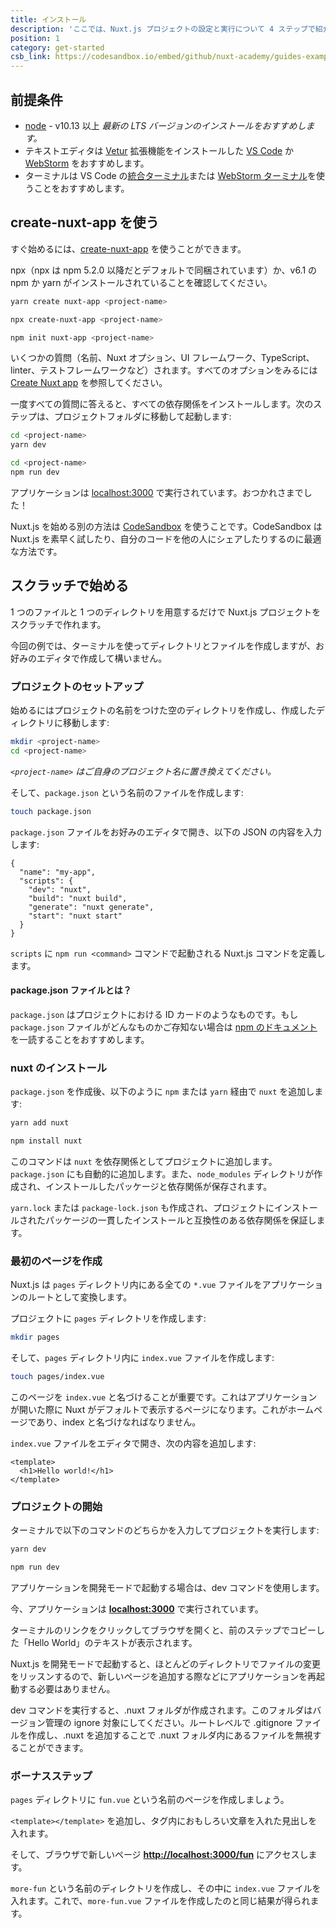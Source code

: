 ```yaml
---
title: インストール
description: 'ここでは、Nuxt.js プロジェクトの設定と実行について 4 ステップで紹介します。'
position: 1
category: get-started
csb_link: https://codesandbox.io/embed/github/nuxt-academy/guides-examples/tree/master/01_get_started/01_installation?fontsize=14&hidenavigation=1&theme=dark
---
```


## 前提条件

- [node](https://nodejs.org) - v10.13 以上 _最新の LTS バージョンのインストールをおすすめします。_
- テキストエディタは [Vetur](https://marketplace.visualstudio.com/items?itemName=octref.vetur) 拡張機能をインストールした [VS Code](https://code.visualstudio.com/) か [WebStorm](https://www.jetbrains.com/webstorm/) をおすすめします。
- ターミナルは VS Code の[統合ターミナル](https://code.visualstudio.com/docs/editor/integrated-terminal)または [WebStorm ターミナル](https://www.jetbrains.com/help/webstorm/terminal-emulator.html)を使うことをおすすめします。

## create-nuxt-app を使う

すぐ始めるには、[create-nuxt-app](https://github.com/nuxt/create-nuxt-app) を使うことができます。

npx（npx は npm 5.2.0 以降だとデフォルトで同梱されています）か、v6.1 の npm か yarn がインストールされていることを確認してください。

<code-group>
  <code-block label="Yarn" active>

```bash
yarn create nuxt-app <project-name>
```

  </code-block>
  <code-block label="npx">

```bash
npx create-nuxt-app <project-name>
```

  </code-block>
    <code-block label="npm">

```bash
npm init nuxt-app <project-name>
```

  </code-block>

</code-group>

いくつかの質問（名前、Nuxt オプション、UI フレームワーク、TypeScript、linter、テストフレームワークなど）されます。すべてのオプションをみるには [Create Nuxt app](https://github.com/nuxt/create-nuxt-app/blob/master/README.md) を参照してください。

一度すべての質問に答えると、すべての依存関係をインストールします。次のステップは、プロジェクトフォルダに移動して起動します:

<code-group>
  <code-block label="Yarn" active>

```bash
cd <project-name>
yarn dev
```

  </code-block>
  <code-block label="npm">

```bash
cd <project-name>
npm run dev
```

  </code-block>
</code-group>

アプリケーションは [localhost:3000](http://localhost:3000) で実行されています。おつかれさまでした！

<base-alert type="info">

Nuxt.js を始める別の方法は [CodeSandbox](https://template.nuxtjs.org) を使うことです。CodeSandbox は Nuxt.js を素早く試したり、自分のコードを他の人にシェアしたりするのに最適な方法です。

</base-alert>

## スクラッチで始める

1 つのファイルと 1 つのディレクトリを用意するだけで Nuxt.js プロジェクトをスクラッチで作れます。

今回の例では、ターミナルを使ってディレクトリとファイルを作成しますが、お好みのエディタで作成して構いません。

### プロジェクトのセットアップ

始めるにはプロジェクトの名前をつけた空のディレクトリを作成し、作成したディレクトリに移動します:

```bash
mkdir <project-name>
cd <project-name>
```

_`<project-name>` はご自身のプロジェクト名に置き換えてください。_

そして、`package.json` という名前のファイルを作成します:

```bash
touch package.json
```

`package.json` ファイルをお好みのエディタで開き、以下の JSON の内容を入力します:

```json{}[package.json]
{
  "name": "my-app",
  "scripts": {
    "dev": "nuxt",
    "build": "nuxt build",
    "generate": "nuxt generate",
    "start": "nuxt start"
  }
}
```

`scripts` に `npm run <command>` コマンドで起動される Nuxt.js コマンドを定義します。

#### **package.json ファイルとは？**

`package.json` はプロジェクトにおける ID カードのようなものです。もし `package.json` ファイルがどんなものかご存知ない場合は [npm のドキュメント](https://docs.npmjs.com/creating-a-package-json-file)を一読することをおすすめします。

### nuxt のインストール

`package.json` を作成後、以下のように `npm` または `yarn` 経由で `nuxt` を追加します:

<code-group>
  <code-block label="Yarn" active>

```bash
yarn add nuxt
```

  </code-block>
  <code-block label="npm">

```bash
npm install nuxt
```

  </code-block>
</code-group>

このコマンドは `nuxt` を依存関係としてプロジェクトに追加します。`package.json` にも自動的に追加します。また、`node_modules` ディレクトリが作成され、インストールしたパッケージと依存関係が保存されます。

<base-alert type="info">

`yarn.lock` または `package-lock.json` も作成され、プロジェクトにインストールされたパッケージの一貫したインストールと互換性のある依存関係を保証します。

</base-alert>

### 最初のページを作成

Nuxt.js は `pages` ディレクトリ内にある全ての `*.vue` ファイルをアプリケーションのルートとして変換します。

プロジェクトに `pages` ディレクトリを作成します:

```bash
mkdir pages
```

そして、`pages` ディレクトリ内に `index.vue` ファイルを作成します:

```bash
touch pages/index.vue
```

このページを `index.vue` と名づけることが重要です。これはアプリケーションが開いた際に Nuxt がデフォルトで表示するページになります。これがホームページであり、index と名づけなればなりません。

`index.vue` ファイルをエディタで開き、次の内容を追加します:

```html{}[pages/index.vue]
<template>
  <h1>Hello world!</h1>
</template>
```

### プロジェクトの開始

ターミナルで以下のコマンドのどちらかを入力してプロジェクトを実行します:

<code-group>
  <code-block label="Yarn" active>

```bash
yarn dev
```

  </code-block>
  <code-block label="npm">

```bash
npm run dev
```

  </code-block>
</code-group>

<base-alert type="info">

アプリケーションを開発モードで起動する場合は、dev コマンドを使用します。

</base-alert>

今、アプリケーションは **[localhost:3000](http://localhost:3000/)** で実行されています。

ターミナルのリンクをクリックしてブラウザを開くと、前のステップでコピーした「Hello World」のテキストが表示されます。

<base-alert type="info">

Nuxt.js を開発モードで起動すると、ほとんどのディレクトリでファイルの変更をリッスンするので、新しいページを追加する際などにアプリケーションを再起動する必要はありません。

</base-alert>

<base-alert type="warning">

dev コマンドを実行すると、.nuxt フォルダが作成されます。このフォルダはバージョン管理の ignore 対象にしてください。ルートレベルで .gitignore ファイルを作成し、.nuxt を追加することで .nuxt フォルダ内にあるファイルを無視することができます。

</base-alert>

### ボーナスステップ

`pages` ディレクトリに `fun.vue` という名前のページを作成しましょう。

`<template></template>` を追加し、タグ内におもしろい文章を入れた見出しを入れます。

そして、ブラウザで新しいページ **[http://localhost:3000/fun](http://localhost:3000/fun)** にアクセスします。

<base-alert type="info">

`more-fun` という名前のディレクトリを作成し、その中に `index.vue` ファイルを入れます。これで、`more-fun.vue` ファイルを作成したのと同じ結果が得られます。

</base-alert>

